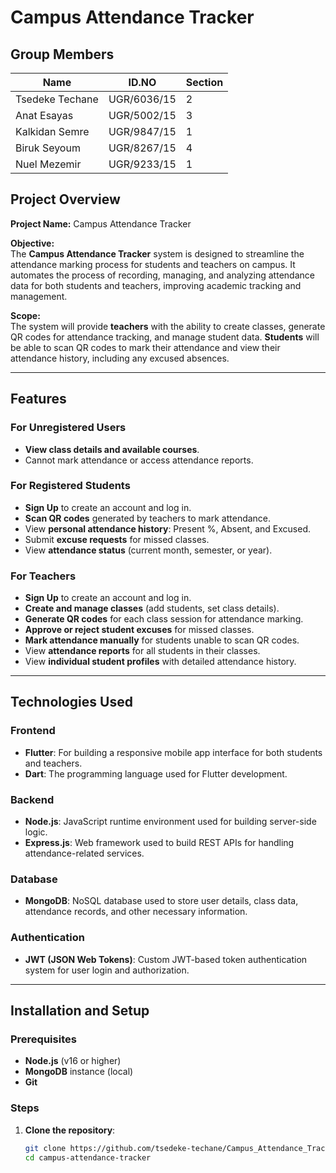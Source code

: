 # **Campus Attendance Tracker**

## **Group Members**

| Name              | ID.NO         | Section |  
|-------------------|--------------|----------|  
| Tsedeke Techane   | UGR/6036/15   | 2       |  
| Anat Esayas       | UGR/5002/15   | 3       |  
| Kalkidan Semre    | UGR/9847/15   | 1       |  
| Biruk Seyoum      | UGR/8267/15   | 4       |  
| Nuel Mezemir      | UGR/9233/15   | 1       |  

## **Project Overview**

**Project Name:** Campus Attendance Tracker

**Objective:**  
The **Campus Attendance Tracker** system is designed to streamline the attendance marking process for students and teachers on campus. It automates the process of recording, managing, and analyzing attendance data for both students and teachers, improving academic tracking and management.

**Scope:**  
The system will provide **teachers** with the ability to create classes, generate QR codes for attendance tracking, and manage student data. **Students** will be able to scan QR codes to mark their attendance and view their attendance history, including any excused absences.

---

## **Features**

### **For Unregistered Users**
- **View class details and available courses**.
- Cannot mark attendance or access attendance reports.

### **For Registered Students**
- **Sign Up** to create an account and log in.
- **Scan QR codes** generated by teachers to mark attendance.
- View **personal attendance history**: Present %, Absent, and Excused.
- Submit **excuse requests** for missed classes.
- View **attendance status** (current month, semester, or year).
  
### **For Teachers**
- **Sign Up** to create an account and log in.
- **Create and manage classes** (add students, set class details).
- **Generate QR codes** for each class session for attendance marking.
- **Approve or reject student excuses** for missed classes.
- **Mark attendance manually** for students unable to scan QR codes.
- View **attendance reports** for all students in their classes.
- View **individual student profiles** with detailed attendance history.
  
---

## **Technologies Used**

### **Frontend**
- **Flutter**: For building a responsive mobile app interface for both students and teachers.
- **Dart**: The programming language used for Flutter development.

### **Backend**
- **Node.js**: JavaScript runtime environment used for building server-side logic.
- **Express.js**: Web framework used to build REST APIs for handling attendance-related services.
  
### **Database**
- **MongoDB**: NoSQL database used to store user details, class data, attendance records, and other necessary information.

### **Authentication**
- **JWT (JSON Web Tokens)**: Custom JWT-based token authentication system for user login and authorization.

---

## **Installation and Setup**

### **Prerequisites**
- **Node.js** (v16 or higher)
- **MongoDB** instance (local)
- **Git**
  
### **Steps**
1. **Clone the repository**:
   ```bash
   git clone https://github.com/tsedeke-techane/Campus_Attendance_Tracker.git
   cd campus-attendance-tracker
